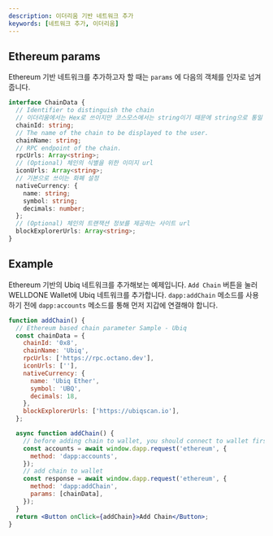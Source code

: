 ```yaml
---
description: 이더리움 기반 네트워크 추가
keywords: [네트워크 추가, 이더리움]
---
```


## Ethereum params

Ethereum 기반 네트워크를 추가하고자 할 때는 `params` 에 다음의 객체를 인자로 넘겨줍니다.

```typescript title="Ethereum"
interface ChainData {
  // Identifier to distinguish the chain
  // 이더리움에서는 Hex로 쓰이지만 코스모스에서는 string이기 때문에 string으로 통일
  chainId: string;
  // The name of the chain to be displayed to the user.
  chainName: string;
  // RPC endpoint of the chain.
  rpcUrls: Array<string>;
  // (Optional) 체인의 식별을 위한 이미지 url
  iconUrls: Array<string>;
  // 기본으로 쓰이는 화폐 설정
  nativeCurrency: {
    name: string;
    symbol: string;
    decimals: number;
  };
  // (Optional) 체인의 트랜잭션 정보를 제공하는 사이트 url
  blockExplorerUrls: Array<string>;
}
```

## Example

Ethereum 기반의 Ubiq 네트워크를 추가해보는 예제입니다.
`Add Chain` 버튼을 눌러 WELLDONE Wallet에 Ubiq 네트워크를 추가합니다. `dapp:addChain` 메소드를 사용하기 전에 `dapp:accounts` 메소드를 통해 먼저 지갑에 연결해야 합니다.

```jsx live
function addChain() {
  // Ethereum based chain parameter Sample - Ubiq
  const chainData = {
    chainId: '0x8',
    chainName: 'Ubiq',
    rpcUrls: ['https://rpc.octano.dev'],
    iconUrls: [''],
    nativeCurrency: {
      name: 'Ubiq Ether',
      symbol: 'UBQ',
      decimals: 18,
    },
    blockExplorerUrls: ['https://ubiqscan.io'],
  };

  async function addChain() {
    // before adding chain to wallet, you should connect to wallet first
    const accounts = await window.dapp.request('ethereum', {
      method: 'dapp:accounts',
    });
    // add chain to wallet
    const response = await window.dapp.request('ethereum', {
      method: 'dapp:addChain',
      params: [chainData],
    });
  }
  return <Button onClick={addChain}>Add Chain</Button>;
}
```
